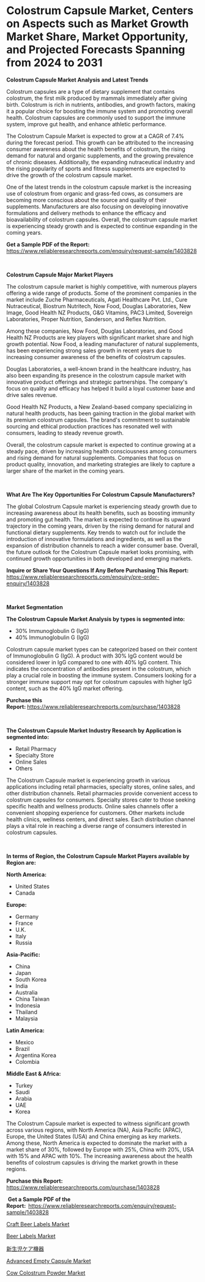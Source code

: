 <p><h1>Colostrum Capsule Market, Centers on Aspects such as Market Growth Market Share, Market Opportunity, and Projected Forecasts Spanning from 2024 to 2031</h1></p><p><strong>Colostrum Capsule Market Analysis and Latest Trends</strong></p>
<p><p>Colostrum capsules are a type of dietary supplement that contains colostrum, the first milk produced by mammals immediately after giving birth. Colostrum is rich in nutrients, antibodies, and growth factors, making it a popular choice for boosting the immune system and promoting overall health. Colostrum capsules are commonly used to support the immune system, improve gut health, and enhance athletic performance.</p><p>The Colostrum Capsule Market is expected to grow at a CAGR of 7.4% during the forecast period. This growth can be attributed to the increasing consumer awareness about the health benefits of colostrum, the rising demand for natural and organic supplements, and the growing prevalence of chronic diseases. Additionally, the expanding nutraceutical industry and the rising popularity of sports and fitness supplements are expected to drive the growth of the colostrum capsule market.</p><p>One of the latest trends in the colostrum capsule market is the increasing use of colostrum from organic and grass-fed cows, as consumers are becoming more conscious about the source and quality of their supplements. Manufacturers are also focusing on developing innovative formulations and delivery methods to enhance the efficacy and bioavailability of colostrum capsules. Overall, the colostrum capsule market is experiencing steady growth and is expected to continue expanding in the coming years.</p></p>
<p><strong>Get a Sample PDF of the Report:&nbsp;</strong> <a href="https://www.reliableresearchreports.com/enquiry/request-sample/1403828">https://www.reliableresearchreports.com/enquiry/request-sample/1403828</a></p>
<p>&nbsp;</p>
<p><strong>Colostrum Capsule Major Market Players</strong></p>
<p><p>The colostrum capsule market is highly competitive, with numerous players offering a wide range of products. Some of the prominent companies in the market include Zuche Pharmaceuticals, Agati Healthcare Pvt. Ltd., Cure Nutraceutical, Biostrum Nutritech, Now Food, Douglas Laboratories, New Image, Good Health NZ Products, G&G Vitamins, PAC3 Limited, Sovereign Laboratories, Proper Nutrition, Sanderson, and Reflex Nutrition.</p><p>Among these companies, Now Food, Douglas Laboratories, and Good Health NZ Products are key players with significant market share and high growth potential. Now Food, a leading manufacturer of natural supplements, has been experiencing strong sales growth in recent years due to increasing consumer awareness of the benefits of colostrum capsules.</p><p>Douglas Laboratories, a well-known brand in the healthcare industry, has also been expanding its presence in the colostrum capsule market with innovative product offerings and strategic partnerships. The company's focus on quality and efficacy has helped it build a loyal customer base and drive sales revenue.</p><p>Good Health NZ Products, a New Zealand-based company specializing in natural health products, has been gaining traction in the global market with its premium colostrum capsules. The brand's commitment to sustainable sourcing and ethical production practices has resonated well with consumers, leading to steady revenue growth.</p><p>Overall, the colostrum capsule market is expected to continue growing at a steady pace, driven by increasing health consciousness among consumers and rising demand for natural supplements. Companies that focus on product quality, innovation, and marketing strategies are likely to capture a larger share of the market in the coming years.</p></p>
<p>&nbsp;</p>
<p><strong>What Are The Key Opportunities For Colostrum Capsule Manufacturers?</strong></p>
<p><p>The global Colostrum Capsule market is experiencing steady growth due to increasing awareness about its health benefits, such as boosting immunity and promoting gut health. The market is expected to continue its upward trajectory in the coming years, driven by the rising demand for natural and functional dietary supplements. Key trends to watch out for include the introduction of innovative formulations and ingredients, as well as the expansion of distribution channels to reach a wider consumer base. Overall, the future outlook for the Colostrum Capsule market looks promising, with continued growth opportunities in both developed and emerging markets.</p></p>
<p><strong>Inquire or Share Your Questions If Any Before Purchasing This Report:</strong> <a href="https://www.reliableresearchreports.com/enquiry/pre-order-enquiry/1403828">https://www.reliableresearchreports.com/enquiry/pre-order-enquiry/1403828</a></p>
<p>&nbsp;</p>
<p><strong>Market Segmentation</strong></p>
<p><strong>The Colostrum Capsule Market Analysis by types is segmented into:</strong></p>
<p><ul><li>30% Immunoglobulin G (IgG)</li><li>40% Immunoglobulin G (IgG)</li></ul></p>
<p><p>Colostrum capsule market types can be categorized based on their content of Immunoglobulin G (IgG). A product with 30% IgG content would be considered lower in IgG compared to one with 40% IgG content. This indicates the concentration of antibodies present in the colostrum, which play a crucial role in boosting the immune system. Consumers looking for a stronger immune support may opt for colostrum capsules with higher IgG content, such as the 40% IgG market offering.</p></p>
<p><strong>Purchase this Report:&nbsp;</strong><a href="https://www.reliableresearchreports.com/purchase/1403828">https://www.reliableresearchreports.com/purchase/1403828</a></p>
<p>&nbsp;</p>
<p><strong>The Colostrum Capsule Market Industry Research by Application is segmented into:</strong></p>
<p><ul><li>Retail Pharmacy</li><li>Specialty Store</li><li>Online Sales</li><li>Others</li></ul></p>
<p><p>The Colostrum Capsule market is experiencing growth in various applications including retail pharmacies, specialty stores, online sales, and other distribution channels. Retail pharmacies provide convenient access to colostrum capsules for consumers. Specialty stores cater to those seeking specific health and wellness products. Online sales channels offer a convenient shopping experience for customers. Other markets include health clinics, wellness centers, and direct sales. Each distribution channel plays a vital role in reaching a diverse range of consumers interested in colostrum capsules.</p></p>
<p>&nbsp;</p>
<p><strong>In terms of Region, the Colostrum Capsule Market Players available by Region are:</strong></p>
<p>
    <p> <strong> North America: </strong>
        <ul>
            <li>United States</li>
            <li>Canada</li>
        </ul>
        </p> 
    <p> <strong> Europe: </strong>
        <ul>
            <li>Germany</li>
            <li>France</li>
            <li>U.K.</li>
            <li>Italy</li>
            <li>Russia</li>
        </ul>
        </p> 
    <p> <strong> Asia-Pacific: </strong>
        <ul>
            <li>China</li>
            <li>Japan</li>
            <li>South Korea</li>
            <li>India</li>
            <li>Australia</li>
            <li>China Taiwan</li>
            <li>Indonesia</li>
            <li>Thailand</li>
            <li>Malaysia</li>
        </ul>
        </p> 
    <p> <strong> Latin America: </strong>
        <ul>
            <li>Mexico</li>
            <li>Brazil</li>
            <li>Argentina Korea</li>
            <li>Colombia</li>
        </ul>
        </p> 
    <p> <strong> Middle East & Africa: </strong>
        <ul>
            <li>Turkey</li>
            <li>Saudi</li>
            <li>Arabia</li>
            <li>UAE</li>
            <li>Korea</li>
        </ul>
    </p>
    </p>
<p><p>The Colostrum Capsule market is expected to witness significant growth across various regions, with North America (NA), Asia Pacific (APAC), Europe, the United States (USA) and China emerging as key markets. Among these, North America is expected to dominate the market with a market share of 30%, followed by Europe with 25%, China with 20%, USA with 15% and APAC with 10%. The increasing awareness about the health benefits of colostrum capsules is driving the market growth in these regions.</p></p>
<p><strong>Purchase this Report: </strong><a href="https://www.reliableresearchreports.com/purchase/1403828">https://www.reliableresearchreports.com/purchase/1403828</a></p>
<p>&nbsp;<strong>Get a Sample PDF of the Report:&nbsp;&nbsp;</strong><a href="https://www.reliableresearchreports.com/enquiry/request-sample/1403828">https://www.reliableresearchreports.com/enquiry/request-sample/1403828</a></p>
<p><strong></strong></p>
<p><p><a href="https://view.publitas.com/reportprime-1/craft-beer-labels-market-research-report-provides-critical-insights-that-can-help-shape-business-development-and-investment-strategies/">Craft Beer Labels Market</a></p><p><a href="https://view.publitas.com/reportprime-1/beer-labels-market-size-share-trends-analysis-report-by-application-regional-outlook-competitive-strategies-and-segment-forecasts-2024-2031/">Beer Labels Market</a></p><p><a href="https://medium.com/@jennyferfeil2023/%E6%96%B0%E7%94%9F%E5%85%90%E4%B9%B3%E5%85%90%E3%82%B1%E3%82%A2%E6%A9%9F%E5%99%A8%E5%B8%82%E5%A0%B4%E3%82%A4%E3%83%B3%E3%82%B5%E3%82%A4%E3%83%88-%E5%B8%82%E5%A0%B4%E5%8B%95%E5%90%91-%E6%88%90%E9%95%B7-2024%E5%B9%B4%E3%81%8B%E3%82%892031%E5%B9%B4%E3%81%BE%E3%81%A7%E3%81%AE%E4%BA%88%E6%B8%AC-523ffbdab917">新生児ケア機器</a></p><p><a href="https://github.com/juniordelafrance/Market-Research-Report-List-2/blob/main/advanced-empty-capsule-market.md">Advanced Empty Capsule Market</a></p><p><a href="https://github.com/jaidynmorantestelletmjzya/Market-Research-Report-List-1/blob/main/cow-colostrum-powder-market.md">Cow Colostrum Powder Market</a></p></p>